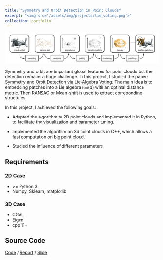 ```yaml
---
title: "Symmetry and Orbit Detection in Point Clouds"
excerpt: "<img src='/assets/img/projects/lie_voting.png'>"
collection: portfolio
---
```


![Picture](/assets/img/projects/lie_voting.png)

Symmetry and orbit are important global features for point clouds but the detection remains a huge challenge. In this project, I studied the paper: [Symmetry and Orbit Detection via Lie-Algebra Voting](http://www.geometry.caltech.edu/pubs/SADBH16.pdf). The main idea is to embedding patches into a Lie algebra $\mathfrak{sim}(d)$ with an optimal distance metric. Then RANSAC or Mean-shift is used to extract correponding structures. 

In this project, I achieved the following goals:

* Adapted the algorithm to 2D point clouds and implemented it in Python, to facilitate the visualization and parameter tuning.

* Implemented the algorithm on 3d point clouds in C++, which allows a fast computation on big point cloud.

* Studied the influence of different parameters

## Requirements

### 2D Case

* \>= Python 3
* Numpy, Sklearn, matplotlib

### 3D Case

* CGAL
* Eigen
* cpp 11+

## Source Code

[Code](https://github.com/Tong-ZHAO/Symmetry_orbit_detection) / [Report](https://github.com/Tong-ZHAO/MVA_Courses_2018/blob/master/Nuage_Points/project/report.pdf) / [Slide](https://github.com/Tong-ZHAO/MVA_Courses_2018/blob/master/Nuage_Points/project/slide.pdf)
